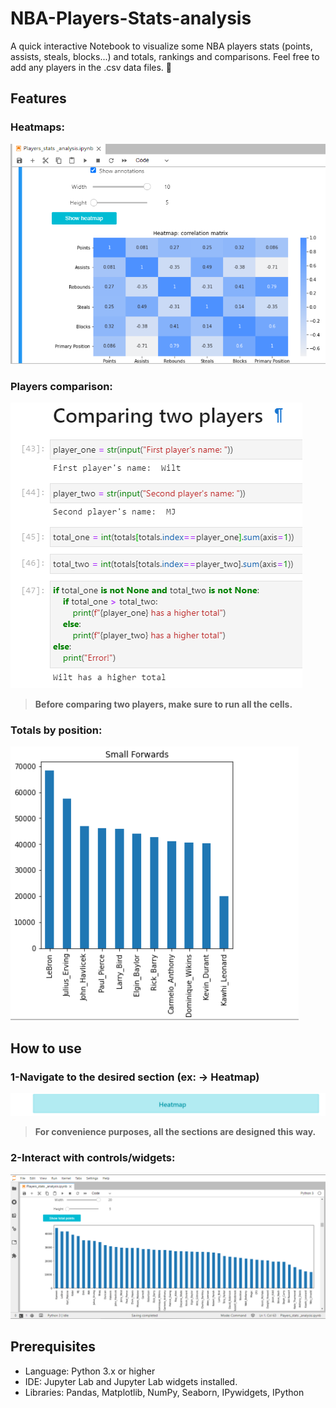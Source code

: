 # NBA-Players-Stats-analysis 
A quick interactive Notebook to visualize some NBA players stats (points, assists, steals, blocks...) and totals, rankings and comparisons. Feel free to add any players in the .csv data files. :basketball:

## Features

### Heatmaps:
![Heatmap:](Features/Heatmap.PNG)

### Players comparison:
![Players_comparison:](Features/Players_comparison.PNG)
> **Before comparing two players, make sure to run all the cells.**

### Totals by position:
![Totals_by_position:](Features/Totals_by_position.PNG)

## How to use 

### 1-Navigate to the desired section (ex: -> Heatmap)
![Heatmap_section:](How%20to%20Use/1-Section.PNG)
> **For convenience purposes, all the sections are designed this way.**

### 2-Interact with controls/widgets: 
![Interactions:](How%20to%20Use/2-Interact_with_controls.PNG)


## Prerequisites

- Language: Python 3.x or higher
- IDE: Jupyter Lab and Jupyter Lab widgets installed.
- Libraries: Pandas, Matplotlib, NumPy, Seaborn, IPywidgets, IPython
